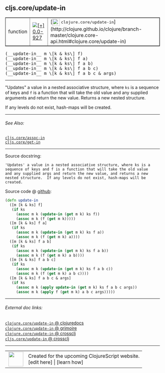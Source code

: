 ## cljs.core/update-in



 <table border="1">
<tr>
<td>function</td>
<td><a href="https://github.com/cljsinfo/cljs-api-docs/tree/0.0-927"><img valign="middle" alt="[+] 0.0-927" title="Added in 0.0-927" src="https://img.shields.io/badge/+-0.0--927-lightgrey.svg"></a> </td>
<td>
[<img height="24px" valign="middle" src="http://i.imgur.com/1GjPKvB.png"> <samp>clojure.core/update-in</samp>](http://clojure.github.io/clojure/branch-master/clojure.core-api.html#clojure.core/update-in)
</td>
</tr>
</table>


 <samp>
(__update-in__ m \[k & ks\] f)<br>
</samp>
 <samp>
(__update-in__ m \[k & ks\] f a)<br>
</samp>
 <samp>
(__update-in__ m \[k & ks\] f a b)<br>
</samp>
 <samp>
(__update-in__ m \[k & ks\] f a b c)<br>
</samp>
 <samp>
(__update-in__ m \[k & ks\] f a b c & args)<br>
</samp>

---

"Updates" a value in a nested associative structure, where `ks` is a sequence of
keys and `f` is a function that will take the old value and any supplied
arguments and return the new value. Returns a new nested structure.

If any levels do not exist, hash-maps will be created.

---


###### See Also:

[`cljs.core/assoc-in`](cljs.core_assoc-in.md)<br>
[`cljs.core/get-in`](cljs.core_get-in.md)<br>

---


Source docstring:

```
'Updates' a value in a nested associative structure, where ks is a
sequence of keys and f is a function that will take the old value
and any supplied args and return the new value, and returns a new
nested structure.  If any levels do not exist, hash-maps will be
created.
```


Source code @ [github](https://github.com/clojure/clojurescript/blob/r2060/src/cljs/cljs/core.cljs#L3105-L3130):

```clj
(defn update-in
  ([m [k & ks] f]
   (if ks
     (assoc m k (update-in (get m k) ks f))
     (assoc m k (f (get m k)))))
  ([m [k & ks] f a]
   (if ks
     (assoc m k (update-in (get m k) ks f a))
     (assoc m k (f (get m k) a))))
  ([m [k & ks] f a b]
   (if ks
     (assoc m k (update-in (get m k) ks f a b))
     (assoc m k (f (get m k) a b))))
  ([m [k & ks] f a b c]
   (if ks
     (assoc m k (update-in (get m k) ks f a b c))
     (assoc m k (f (get m k) a b c))))
  ([m [k & ks] f a b c & args]
   (if ks
     (assoc m k (apply update-in (get m k) ks f a b c args))
     (assoc m k (apply f (get m k) a b c args)))))
```

<!--
Repo - tag - source tree - lines:

 <pre>
clojurescript @ r2060
└── src
    └── cljs
        └── cljs
            └── <ins>[core.cljs:3105-3130](https://github.com/clojure/clojurescript/blob/r2060/src/cljs/cljs/core.cljs#L3105-L3130)</ins>
</pre>

-->

---



###### External doc links:

[`clojure.core/update-in` @ clojuredocs](http://clojuredocs.org/clojure.core/update-in)<br>
[`clojure.core/update-in` @ grimoire](http://conj.io/store/v1/org.clojure/clojure/1.7.0-beta3/clj/clojure.core/update-in/)<br>
[`clojure.core/update-in` @ crossclj](http://crossclj.info/fun/clojure.core/update-in.html)<br>
[`cljs.core/update-in` @ crossclj](http://crossclj.info/fun/cljs.core.cljs/update-in.html)<br>

---

 <table>
<tr><td>
<img valign="middle" align="right" width="48px" src="http://i.imgur.com/Hi20huC.png">
</td><td>
Created for the upcoming ClojureScript website.<br>
[edit here] | [learn how]
</td></tr></table>

[edit here]:https://github.com/cljsinfo/cljs-api-docs/blob/master/cljsdoc/cljs.core_update-in.cljsdoc
[learn how]:https://github.com/cljsinfo/cljs-api-docs/wiki/cljsdoc-files

<!--

This information was too distracting to show to readers, but I'll leave it
commented here since it is helpful to:

- pretty-print the data used to generate this document
- and show how to retrieve that data



The API data for this symbol:

```clj
{:description "\"Updates\" a value in a nested associative structure, where `ks` is a sequence of\nkeys and `f` is a function that will take the old value and any supplied\narguments and return the new value. Returns a new nested structure.\n\nIf any levels do not exist, hash-maps will be created.",
 :ns "cljs.core",
 :name "update-in",
 :signature ["[m [k & ks] f]"
             "[m [k & ks] f a]"
             "[m [k & ks] f a b]"
             "[m [k & ks] f a b c]"
             "[m [k & ks] f a b c & args]"],
 :history [["+" "0.0-927"]],
 :type "function",
 :related ["cljs.core/assoc-in" "cljs.core/get-in"],
 :full-name-encode "cljs.core_update-in",
 :source {:code "(defn update-in\n  ([m [k & ks] f]\n   (if ks\n     (assoc m k (update-in (get m k) ks f))\n     (assoc m k (f (get m k)))))\n  ([m [k & ks] f a]\n   (if ks\n     (assoc m k (update-in (get m k) ks f a))\n     (assoc m k (f (get m k) a))))\n  ([m [k & ks] f a b]\n   (if ks\n     (assoc m k (update-in (get m k) ks f a b))\n     (assoc m k (f (get m k) a b))))\n  ([m [k & ks] f a b c]\n   (if ks\n     (assoc m k (update-in (get m k) ks f a b c))\n     (assoc m k (f (get m k) a b c))))\n  ([m [k & ks] f a b c & args]\n   (if ks\n     (assoc m k (apply update-in (get m k) ks f a b c args))\n     (assoc m k (apply f (get m k) a b c args)))))",
          :title "Source code",
          :repo "clojurescript",
          :tag "r2060",
          :filename "src/cljs/cljs/core.cljs",
          :lines [3105 3130]},
 :full-name "cljs.core/update-in",
 :clj-symbol "clojure.core/update-in",
 :docstring "'Updates' a value in a nested associative structure, where ks is a\nsequence of keys and f is a function that will take the old value\nand any supplied args and return the new value, and returns a new\nnested structure.  If any levels do not exist, hash-maps will be\ncreated."}

```

Retrieve the API data for this symbol:

```clj
;; from Clojure REPL
(require '[clojure.edn :as edn])
(-> (slurp "https://raw.githubusercontent.com/cljsinfo/cljs-api-docs/catalog/cljs-api.edn")
    (edn/read-string)
    (get-in [:symbols "cljs.core/update-in"]))
```

-->
